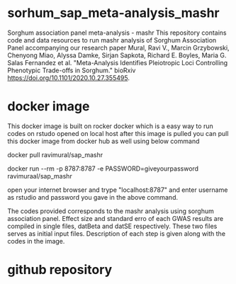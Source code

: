 # sorhum_sap_meta-analysis_mashr
Sorghum association panel meta-analysis - mashr
This repository contains code and data resources to run mashr analysis of Sorghum Association Panel accompanying our research paper
Mural, Ravi V., Marcin Grzybowski, Chenyong Miao, Alyssa Damke, Sirjan Sapkota, Richard E. Boyles, Maria G. Salas Fernandez et al. "Meta-Analysis Identifies Pleiotropic Loci Controlling Phenotypic Trade-offs in Sorghum." bioRxiv https://doi.org/10.1101/2020.10.27.355495.

# docker image
This docker image is built on rocker docker which is a easy way to run codes on rstudo opened on local host after this image is pulled
you can pull this docker image from docker hub as well using below command 

docker pull ravimural/sap_mashr

docker run --rm -p 8787:8787 -e PASSWORD=giveyourpassword ravimuraal/sap_mashr

open your internet browser and trype "localhost:8787" and enter username as rstudio and password you gave in the above command.

The codes provided corresponds to the mashr analysis using sorghum association panel. Effect size and standard erro of each GWAS results are compiled in single files, datBeta and datSE respectively. These two files serves as initial input files. Description of each step is given along with the codes in the image.

# github repository

